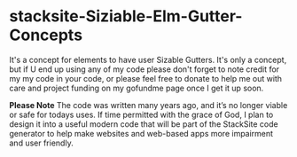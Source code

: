 # stacksite-Siziable-Elm-Gutter-Concepts
<p>
 It's a concept for elements to have user Sizable Gutters. It's only a concept, but if U end up using any of my code please don't forget to note credit for my my code in your code, or please feel free to donate to help me out with care and project funding on my gofundme page once I get it up soon.
</p>
<p>
<b>Please Note</b> The code was written many years ago, and it’s no longer viable or safe for todays uses. If time permitted with the grace of God, I plan to design it into a useful modern code that will be part of the StackSite code generator to help make websites and web-based apps more impairment and user friendly.
</p>
